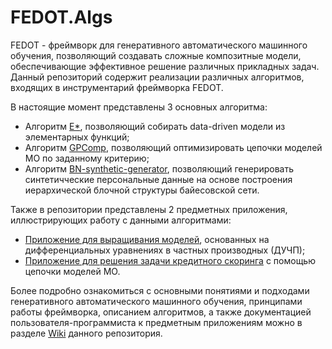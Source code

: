 # FEDOT.Algs
FEDOT - фреймворк для генеративного автоматического машинного обучения, позволяющий создавать сложные композитные модели, обеспечивающие эффективное решение различных прикладных задач.
Данный репозиторий содержит реализации различных алгоритмов, входящих в инструментарий фреймворка FEDOT.

В настоящие момент представлены 3 основных алгоритма:

- Алгоритм [E*](https://github.com/ITMO-NSS-team/FEDOT.Algs/wiki/E*-%D0%B0%D0%BB%D0%B3%D0%BE%D1%80%D0%B8%D1%82%D0%BC%D1%8B), позволяющий собирать data-driven модели из элементарных функций;
- Алгоритм [GPComp](https://github.com/ITMO-NSS-team/FEDOT.Algs/wiki/%D0%9E%D0%BF%D0%B8%D1%81%D0%B0%D0%BD%D0%B8%D0%B5-%D0%B0%D0%BB%D0%B3%D0%BE%D1%80%D0%B8%D1%82%D0%BC%D0%B0-%D0%B4%D0%BB%D1%8F-%D1%81%D0%BE%D0%B7%D0%B4%D0%B0%D0%BD%D0%B8%D1%8F-%D1%86%D0%B5%D0%BF%D0%BE%D1%87%D0%B5%D0%BA-%D0%BC%D0%BE%D0%B4%D0%B5%D0%BB%D0%B5%D0%B9-%D0%9C%D0%9E), позволяющий оптимизировать цепочки моделей МО по заданному критерию;  
- Алгоритм [BN-synthetic-generator](https://github.com/ITMO-NSS-team/bayesian-synthetic-generator/wiki), позволяющий генерировать синтетичческие персональные данные на основе построения иерархической блочной структуры байесовской сети.

Также в репозитории представлены 2 предметных приложения, иллюстрирующих работу с данными алгоритмами:
- [Приложение для выращивания моделей](https://github.com/ITMO-NSS-team/FEDOT.Algs/blob/master/estar/examples/ESTAR_synth_wave.ipynb), основанных на дифференциальных уравнениях в частных производных (ДУЧП);
- [Приложение для решения задачи кредитного скоринга](https://github.com/ITMO-NSS-team/FEDOT.Algs/wiki/%D0%9F%D1%80%D0%B8%D0%BA%D0%BB%D0%B0%D0%B4%D0%BD%D0%BE%D0%B9-%D0%BF%D1%80%D0%B8%D0%BC%D0%B5%D1%80-(%D0%BA%D1%80%D0%B5%D0%B4%D0%B8%D1%82%D0%BD%D1%8B%D0%B9-%D1%81%D0%BA%D0%BE%D1%80%D0%B8%D0%BD%D0%B3)) с помощью цепочки моделей МО.

Более подробно ознакомиться с основными понятиями и подходами генеративного автоматического машинного обучения, принципами работы фреймворка, описанием алгоритмов, а также документацией пользователя-программиста к предметным приложениям можно в разделе [Wiki](https://github.com/ITMO-NSS-team/FEDOT.Algs/wiki) данного репозитория.
